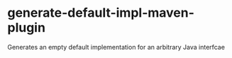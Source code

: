 generate-default-impl-maven-plugin
==================================

Generates an empty default implementation for an arbitrary Java interfcae
